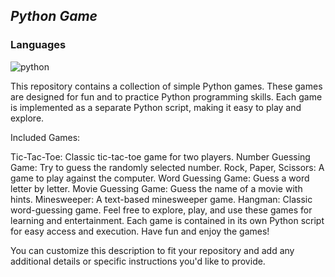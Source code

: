 <h2><i>Python Game </i></h2>
 <h3>Languages</h3>
 <p>
    <img src="https://img.shields.io/badge/Python-FFD43B?style=for-the-badge&logo=python&logoColor=blue" alt="python" />
</p>

This repository contains a collection of simple Python games. These games are designed for fun and to practice Python programming skills. Each game is implemented as a separate Python script, making it easy to play and explore.

Included Games:

Tic-Tac-Toe: Classic tic-tac-toe game for two players.
Number Guessing Game: Try to guess the randomly selected number.
Rock, Paper, Scissors: A game to play against the computer.
Word Guessing Game: Guess a word letter by letter.
Movie Guessing Game: Guess the name of a movie with hints.
Minesweeper: A text-based minesweeper game.
Hangman: Classic word-guessing game.
Feel free to explore, play, and use these games for learning and entertainment. Each game is contained in its own Python script for easy access and execution. Have fun and enjoy the games!

You can customize this description to fit your repository and add any additional details or specific instructions you'd like to provide.

